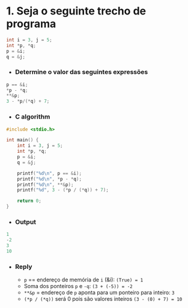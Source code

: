 # 1. Seja o seguinte trecho de programa

```c
int i = 3, j = 5;
int *p, *q;
p = &i;
q = &j;
```

- ### Determine o valor das seguintes expressões
```c
p == &i;    
*p - *q;    
**&p;   
3 - *p/(*q) + 7;   
```

- ### C algorithm

```c
#include <stdio.h>

int main() {
    int i = 3, j = 5;
    int *p, *q;
    p = &i;
    q = &j;

    printf("%d\n", p == &i);
    printf("%d\n", *p - *q);
    printf("%d\n", **&p);
    printf("%d", 3 - (*p / (*q)) + 7);

    return 0; 
}
```

- ### Output

```c
1     
-2     
3     
10  
```

- ### Reply
    - `p` == endereço de memória de `i` (&i): `(True) = 1`
    - Soma dos ponteiros `p` e `-q`: `(3 + (-5)) = -2`
    - `**&p` = endereço de `p` aponta para um ponteiro para inteiro: `3`
    - `(*p / (*q))` será 0 pois são valores inteiros `(3 - (0) + 7) = 10`

